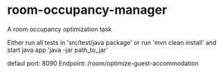 # room-occupancy-manager
A room occupancy optimization task

Either run all tests in 'src/test/java package'
or run 'mvn clean install' and start java app 'java -jar path_to_jar'

defaul port: 8090
Endpoint: /room/optimize-guest-accommodation
